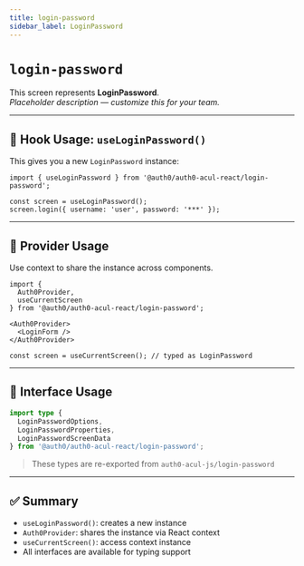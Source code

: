 ```yaml
---
title: login-password
sidebar_label: LoginPassword
---
```


# `login-password`

This screen represents **LoginPassword**.  
_Placeholder description — customize this for your team._

---

## 🔹 Hook Usage: `useLoginPassword()`

This gives you a new `LoginPassword` instance:

```tsx
import { useLoginPassword } from '@auth0/auth0-acul-react/login-password';

const screen = useLoginPassword();
screen.login({ username: 'user', password: '***' });
```

---

## 🔹 Provider Usage

Use context to share the instance across components.

```tsx
import {
  Auth0Provider,
  useCurrentScreen
} from '@auth0/auth0-acul-react/login-password';

<Auth0Provider>
  <LoginForm />
</Auth0Provider>
```

```tsx
const screen = useCurrentScreen(); // typed as LoginPassword
```

---

## 🔹 Interface Usage

```ts
import type {
  LoginPasswordOptions,
  LoginPasswordProperties,
  LoginPasswordScreenData
} from '@auth0/auth0-acul-react/login-password';
```

> These types are re-exported from `auth0-acul-js/login-password`

---

## ✅ Summary

- `useLoginPassword()`: creates a new instance
- `Auth0Provider`: shares the instance via React context
- `useCurrentScreen()`: access context instance
- All interfaces are available for typing support
